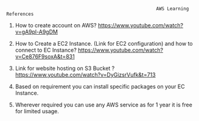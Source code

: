                                                            AWS Learning References

1. How to create account on AWS?
	https://www.youtube.com/watch?v=gA9pl-A9gDM

2. How to Create a EC2 Instance. (Link for EC2 configuration) and how to connect to EC Instance? 
	https://www.youtube.com/watch?v=Ce876F9soxA&t=831 

3. Link for website hosting on S3 Bucket ?
	https://www.youtube.com/watch?v=DyGizsrVufk&t=713

4. Based on requirement you can install specific packages on your EC Instance.

5. Wherever required you can use any AWS service as for 1 year it is free for limited usage.
